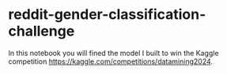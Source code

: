 # reddit-gender-classification-challenge
In this notebook you will fined the model I built to win the Kaggle competition https://kaggle.com/competitions/datamining2024.
